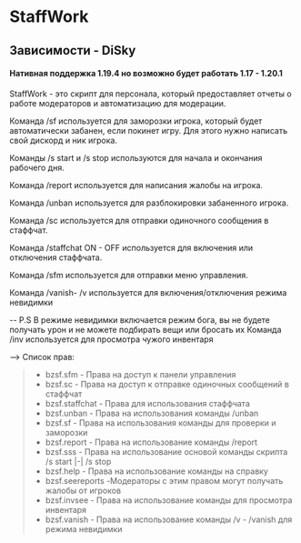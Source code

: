 # StaffWork 
## Зависимости - DiSky
#### Нативная поддержка 1.19.4 но возможно будет работать 1.17 - 1.20.1
StaffWork - это скрипт для персонала, который предоставляет отчеты о работе модераторов и автоматизацию для модерации.

Команда /sf используется для заморозки игрока, который будет автоматически забанен, если покинет игру. Для этого нужно написать свой дискорд и ник игрока.

Команды /s start и /s stop используются для начала и окончания рабочего дня.

Команда /report используется для написания жалобы на игрока.

Команда /unban используется для разблокировки забаненного игрока.

Команда /sc используется для отправки одиночного сообщения в стаффчат.

Команда /staffchat ON - OFF используется для включения или отключения стаффчата.

Команда /sfm используется для отправки меню управления.

​Команда /vanish- /v используется для включения/отключения режима невидимки  

-- P.S В режиме невидимки включается режим бога, вы не будете получать урон и не можете подбирать вещи или бросать их
Команда /inv используется для просмотра чужого инвентаря



 

  --> Список прав:
 >- bzsf.sfm - Права на доступ к панели управления
 >- bzsf.sc - Права на доступ к отправке одиночных сообщений в стаффчат
 >- bzsf.staffchat - Права для использования стаффчата
 >- bzsf.unban - Права на использования команды /unban 
 >- bzsf.sf - Права на использования команды для проверки и заморозки
 >- bzsf.report - Права на использование команды /report
 >- bzsf.sss - Права на использование основой команды скрипта /s start |-| /s stop
 >- bzsf.help - Права на использование команды на справку
 >- bzsf.seereports -Модераторы с этим правом могут получать жалобы от игроков
 >- bzsf.invsee - Права на использование команды для просмотра инвентаря
 >- bzsf.vanish - Права на использование команды /v - /vanish для режима невидимки


